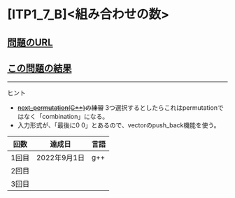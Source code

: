 # \[ITP1_7_B\]\<組み合わせの数\>

## [問題のURL](https://onlinejudge.u-aizu.ac.jp/problems/ITP1_7_B)

## [この問題の結果](https://onlinejudge.u-aizu.ac.jp/solutions/problem/ITP1_7_B)

---

ヒント

* ~~[next_permutation(C++)](https://cpprefjp.github.io/reference/algorithm/next_permutation.html)の練習~~
3つ選択するとしたらこれはpermutationではなく「combination」になる。
* 入力形式が、「最後に0 0」とあるので、vectorのpush_back機能を使う。

| 回数 | 達成日 | 言語 |
| --- | ----- | ------- |
| 1回目 | 2022年9月1日 | g++ |
| 2回目 |  | |
| 3回目 |  | |